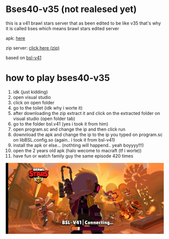 # Bses40-v35 (not realesed yet)
this is a v41 brawl stars server that as been edited to be like v35 that's why it is called bses which means brawl stars edited server

apk: [here](https://www.mediafire.com/file/q00dedunoj6qmxv/bses40-v35.apk/file)





zip server: [click here (zip)](https://www.mediafire.com/file/nno2a4vv0ve1g7m/‏‏bses40-v35.zip/file)


based on [bsl-v41](https://github.com/LkPrtctrd/BSL-V41)

# how to play bses40-v35

1. idk (just kidding)
2. open visual studio
3. click on open folder
4. go to the toilet (idk why i worte it)
5. after downloading the zip extract it and click on the extracted folder on visual studio (open folder tab)
6.  go to the folder bsl.v41 (yes i took it from him)
7.  open program.sc and change the ip and then click run
8.  downnload the apk and change the ip to the ip you typed on program.sc on libBSL.config.so (again.. i took it from bsl-v41)
9.  install the apk or else... (nothting will happend.. yeah boyyyy!!!)
10.  open the 2 years old apk (halo wecome to macraft (tf i worte))
11.  have fun or watch family guy the same episode 420 times


![bs-v35](https://raw.githubusercontent.com/Brawlstars1212/Bses40-v35/refs/heads/main/Screenshot_20250623_180404.jpg)
